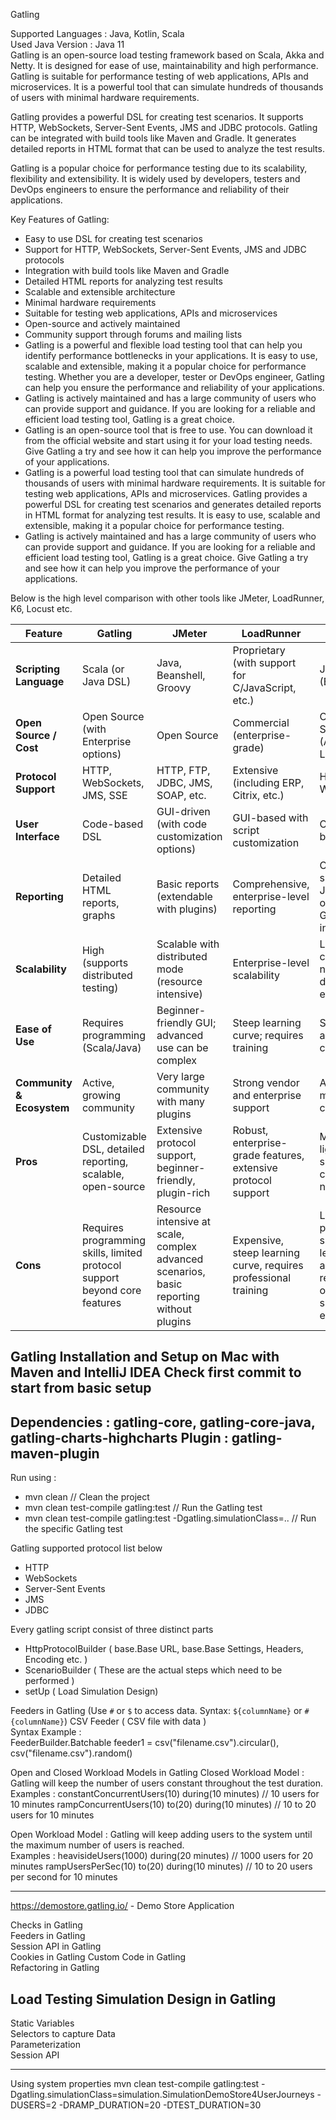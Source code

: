 Gatling  

Supported Languages : Java, Kotlin, Scala   
Used Java Version : Java 11     
Gatling is an open-source load testing framework based on Scala, Akka and Netty. It is designed for ease of use, maintainability and high performance. Gatling is suitable for performance testing of web applications, APIs and microservices. It is a powerful tool that can simulate hundreds of thousands of users with minimal hardware requirements.      

Gatling provides a powerful DSL for creating test scenarios. It supports HTTP, WebSockets, Server-Sent Events, JMS and JDBC protocols. Gatling can be integrated with build tools like Maven and Gradle. It generates detailed reports in HTML format that can be used to analyze the test results.     

Gatling is a popular choice for performance testing due to its scalability, flexibility and extensibility. It is widely used by developers, testers and DevOps engineers to ensure the performance and reliability of their applications.       

Key Features of Gatling:

- Easy to use DSL for creating test scenarios
- Support for HTTP, WebSockets, Server-Sent Events, JMS and JDBC protocols
- Integration with build tools like Maven and Gradle
- Detailed HTML reports for analyzing test results
- Scalable and extensible architecture
- Minimal hardware requirements
- Suitable for testing web applications, APIs and microservices
- Open-source and actively maintained
- Community support through forums and mailing lists
- Gatling is a powerful and flexible load testing tool that can help you identify performance bottlenecks in your applications. It is easy to use, scalable and extensible, making it a popular choice for performance testing. Whether you are a developer, tester or DevOps engineer, Gatling can help you ensure the performance and reliability of your applications.
- Gatling is actively maintained and has a large community of users who can provide support and guidance. If you are looking for a reliable and efficient load testing tool, Gatling is a great choice.
- Gatling is an open-source tool that is free to use. You can download it from the official website and start using it for your load testing needs. Give Gatling a try and see how it can help you improve the performance of your applications.
- Gatling is a powerful load testing tool that can simulate hundreds of thousands of users with minimal hardware requirements. It is suitable for testing web applications, APIs and microservices. Gatling provides a powerful DSL for creating test scenarios and generates detailed reports in HTML format for analyzing test results. It is easy to use, scalable and extensible, making it a popular choice for performance testing.
- Gatling is actively maintained and has a large community of users who can provide support and guidance. If you are looking for a reliable and efficient load testing tool, Gatling is a great choice. Give Gatling a try and see how it can help you improve the performance of your applications.

Below is the high level comparison with other tools like JMeter, LoadRunner, K6, Locust etc.

| Feature                 | Gatling                                      | JMeter                                           | LoadRunner                                         | K6                                          | Locust                                |
|-------------------------|----------------------------------------------|--------------------------------------------------|----------------------------------------------------|---------------------------------------------|---------------------------------------|
| **Scripting Language**  | Scala (or Java DSL)                          | Java, Beanshell, Groovy                          | Proprietary (with support for C/JavaScript, etc.)  | JavaScript (ES6)                           | Python                                |
| **Open Source / Cost**  | Open Source (with Enterprise options)        | Open Source                                      | Commercial (enterprise-grade)                      | Open Source (Apache License 2.0)             | Open Source (MIT License)             |
| **Protocol Support**    | HTTP, WebSockets, JMS, SSE                   | HTTP, FTP, JDBC, JMS, SOAP, etc.                 | Extensive (including ERP, Citrix, etc.)            | HTTP, WebSockets                           | HTTP, WebSockets                      |
| **User Interface**      | Code-based DSL                               | GUI-driven (with code customization options)     | GUI-based with script customization                | Code-based                                 | Code-based (Python scripts + web UI)    |
| **Reporting**           | Detailed HTML reports, graphs                | Basic reports (extendable with plugins)          | Comprehensive, enterprise-level reporting          | CLI summary, JSON outputs, Grafana integration | Real-time monitoring via web UI       |
| **Scalability**         | High (supports distributed testing)          | Scalable with distributed mode (resource intensive) | Enterprise-level scalability                | Lightweight, cloud-native distributed execution | Easily scaled with Python multiprocessing |
| **Ease of Use**         | Requires programming (Scala/Java)            | Beginner-friendly GUI; advanced use can be complex | Steep learning curve; requires training            | Simple API and code-centric                | Intuitive for Python developers       |
| **Community & Ecosystem** | Active, growing community                   | Very large community with many plugins           | Strong vendor and enterprise support               | Active modern community                    | Vibrant Python community              |
| **Pros**              | Customizable DSL, detailed reporting, scalable, open-source | Extensive protocol support, beginner-friendly, plugin-rich | Robust, enterprise-grade features, extensive protocol support | Modern, lightweight, simple API, cloud-native | Easy to use, real-time monitoring, scalable with Python |
| **Cons**              | Requires programming skills, limited protocol support beyond core features | Resource intensive at scale, complex advanced scenarios, basic reporting without plugins | Expensive, steep learning curve, requires professional training | Limited protocol support, less advanced reporting options, smaller ecosystem | Limited protocol support, less out-of-the-box reporting, additional coding may be required |


Gatling Installation and Setup on Mac with Maven and IntelliJ IDEA
Check first commit to start from basic setup
------------
Dependencies : gatling-core, gatling-core-java, gatling-charts-highcharts
Plugin : gatling-maven-plugin
------------

Run using :
- mvn clean               // Clean the project
- mvn clean test-compile gatling:test      // Run the Gatling test
- mvn clean test-compile gatling:test -Dgatling.simulationClass=<packageName>.<directoryOfProject>.<simulationClass>     // Run the specific Gatling test

Gatling supported protocol list below
- HTTP        
- WebSockets      
- Server-Sent Events      
- JMS     
- JDBC        

Every gatling script consist of three distinct parts 
- HttpProtocolBuilder ( base.Base URL, base.Base Settings, Headers, Encoding etc. )
- ScenarioBuilder ( These are the actual steps which need to be performed )
- setUp  ( Load Simulation Design)

Feeders in Gatling (Use `#` or `$` to access data. Syntax: `${columnName}` or `#{columnName}`)
CSV Feeder ( CSV file with data )       
Syntax Example :        
FeederBuilder.Batchable feeder1 = csv("filename.csv").circular(), csv("filename.csv").random()


Open and Closed Workload Models in Gatling
Closed Workload Model : Gatling will keep the number of users constant throughout the test duration.
Examples :
constantConcurrentUsers(10) during(10 minutes) // 10 users for 10 minutes
rampConcurrentUsers(10) to(20) during(10 minutes) // 10 to 20 users for 10 minutes

Open Workload Model : Gatling will keep adding users to the system until the maximum number of users is reached.        
Examples :
heavisideUsers(1000) during(20 minutes) // 1000 users for 20 minutes
rampUsersPerSec(10) to(20) during(10 minutes) // 10 to 20 users per second for 10 minutes


------------------------------
https://demostore.gatling.io/ - Demo Store Application


Checks in Gatling   
Feeders in Gatling      
Session API in Gatling      
Cookies in Gatling
Custom Code in Gatling      
Refactoring in Gatling      


Load Testing Simulation Design in Gatling
------------------------------
Static Variables    
Selectors to capture Data       
Parameterization        
Session API     

------------------------------
Using system properties
mvn clean test-compile gatling:test -Dgatling.simulationClass=simulation.SimulationDemoStore4UserJourneys -DUSERS=2 -DRAMP_DURATION=20 -DTEST_DURATION=30



